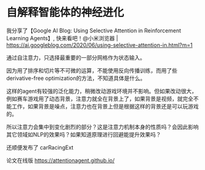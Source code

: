 # 自解释智能体的神经进化

我分享了【Google AI Blog: Using Selective Attention in Reinforcement Learning Agents】, 快来看吧！@小米浏览器 | https://ai.googleblog.com/2020/06/using-selective-attention-in.html?m=1


通过自注意力，只选择最重要的一部分网格作为状态输入。

因为用了排序和切片等不可微的运算，不能使用反向传播训练，而用了些derivative-free optimization的方法，不知道具体是什么。


这样的agent有较强的泛化能力，稍微改动游戏环境并不影响。但如果改动很大，例如赛车游戏用了动态背景，注意力就全在背景上了，如果背景是视频，就完全不能工作，如果背景是噪点，注意力也在背景上但是根据这样的背景还是可以玩游戏的。


所以注意力会集中到变化剧烈的部分？这是注意力机制本身的性质吗？会因此影响其它领域如NLP的效果吗？如果知道原理进行回避能提升效果吗？


还顺便发布了 carRacingExt

论文在线版 https://attentionagent.github.io/

